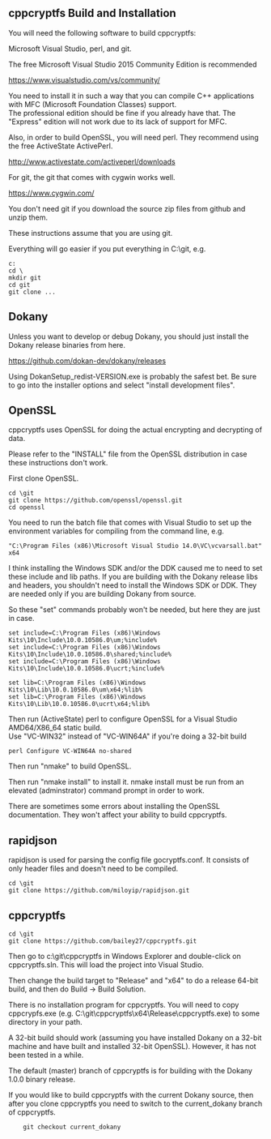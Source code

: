 cppcryptfs Build and Installation
--------------

You will need the following software to build cppcryptfs:

Microsoft Visual Studio, perl, and git.

The free Microsoft Visual Studio 2015 Community Edition is recommended

https://www.visualstudio.com/vs/community/

You need to install it in such a way that you can compile C++ applications with MFC (Microsoft Foundation Classes) support.  
The professional edition should be fine if you already have that. The "Express" edition will not work 
due to its lack of support for MFC.

Also, in order to build OpenSSL, you will need perl.  They recommend using the free ActiveState ActivePerl.

http://www.activestate.com/activeperl/downloads

For git, the git that comes with cygwin works well.

https://www.cygwin.com/

You don't need git if you download the source zip files from github
and unzip them.

These instructions assume that you are using git.

Everything will go easier if you put everything in C:\git, e.g.

```
c:
cd \
mkdir git
cd git
git clone ...
```

Dokany
------
Unless you want to develop or debug Dokany, you should just install the Dokany release binaries from here.

https://github.com/dokan-dev/dokany/releases

Using DokanSetup_redist-VERSION.exe is probably the safest bet. Be sure to go into the installer options and select "install development files".

OpenSSL
---------
cppcryptfs uses OpenSSL for doing the actual encrypting and decrypting of data.

Please refer to the "INSTALL" file from the OpenSSL distribution in case these instructions don't work.

First clone OpenSSL.

```
cd \git
git clone https://github.com/openssl/openssl.git
cd openssl
```

You need to run the batch file that comes with Visual Studio to set up the environment variables for compiling from the command line, e.g.

```
"C:\Program Files (x86)\Microsoft Visual Studio 14.0\VC\vcvarsall.bat" x64
```

I think installing the Windows SDK and/or the DDK caused me to need to set these include 
and lib paths.  If you are building with the Dokany release libs and headers, you shouldn't
need to install the Windows SDK or DDK.  They are needed only if you are building Dokany from source.

So these "set" commands probably won't be needed, but here they are just in case.

```
set include=C:\Program Files (x86)\Windows Kits\10\Include\10.0.10586.0\um;%include%
set include=C:\Program Files (x86)\Windows Kits\10\Include\10.0.10586.0\shared;%include%
set include=C:\Program Files (x86)\Windows Kits\10\Include\10.0.10586.0\ucrt;%include%

set lib=C:\Program Files (x86)\Windows Kits\10\Lib\10.0.10586.0\um\x64;%lib%
set lib=C:\Program Files (x86)\Windows Kits\10\Lib\10.0.10586.0\ucrt\x64;%lib%
```

Then run (ActiveState) perl to configure OpenSSL for a Visual Studio AMD64/X86_64 static build.  
Use "VC-WIN32" instead of  "VC-WIN64A" if you're doing a 32-bit build

```
perl Configure VC-WIN64A no-shared
```

Then run "nmake" to build OpenSSL.

Then run "nmake install" to install it.  nmake install must be run from an elevated (adminstrator) command prompt in order to work.

There are sometimes some errors about installing the OpenSSL documentation.  They won't affect your ability to build cppcryptfs.

rapidjson
------

rapidjson is used for parsing the config file gocryptfs.conf.  It consists of only header files and doesn't need to be compiled.

```
cd \git
git clone https://github.com/miloyip/rapidjson.git
```

cppcryptfs
----------
```
cd \git
git clone https://github.com/bailey27/cppcryptfs.git
```

Then go to c:\\git\\cppcryptfs in Windows Explorer and double-click on cppcryptfs.sln.  This will load the project into Visual Studio.

Then change the build target to "Release" and "x64" to do a release 64-bit build, and then do Build -> Build Solution.

There is no installation program for cppcryptfs.  You will need to copy cppcrypfs.exe (e.g. C:\\git\\cppcryptfs\\x64\\Release\\cppcryptfs.exe) to some directory in your path.


A 32-bit build should work (assuming you have installed Dokany on a 32-bit machine and have built and installed 32-bit OpenSSL).  However, it has not been tested in a while.


The default (master) branch of cppcryptfs is for building with the Dokany 1.0.0 binary release.  

If you would like to build cppcryptfs with the current Dokany source, then after you clone cppcryptfs you need to switch to the current_dokany branch of cppcryptfs. 



		git checkout current_dokany
